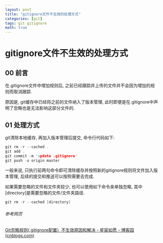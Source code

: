```yaml
---
layout: post
title: "gitignore文件不生效的处理方式"
categories: [git]
tags: git gitignore
math: true
---
```


# gitignore文件不生效的处理方式

## 00 前言

在.gitignore文件中增加规则后, 之前已经跟踪并上传的文件并不会因为增加的规则而取消跟踪.

原因是, git缓存中已经将之前的文件纳入了版本管理, 此时即便是在.gitignore中声明了忽略也是无法影响这部分文件的.

## 01 处理方式

git清除本地缓存, 再加入版本管理后提交, 命令行代码如下:

```c++
git rm -r --cached .
git add .
git commit -m 'update .gitignore'
git push -u origin master
```

一般来说, 只执行前两句命令即可清除缓存并按照新的gitignore规则将文件加入版本管理, 后续的提交和推送可以按照需要去完成.

如果需要忽略的文件和文件夹较少, 也可以使用如下命令来单独忽略,  其中[directory]是需要忽略的文件/文件夹路径.

```c++
git rm -r --cached [directory]
```



###### 参考网页

[Git忽略规则(.gitignore配置）不生效原因和解决 - 星宸如愿 - 博客园 (cnblogs.com)](https://www.cnblogs.com/rainbowk/p/10932322.html)
